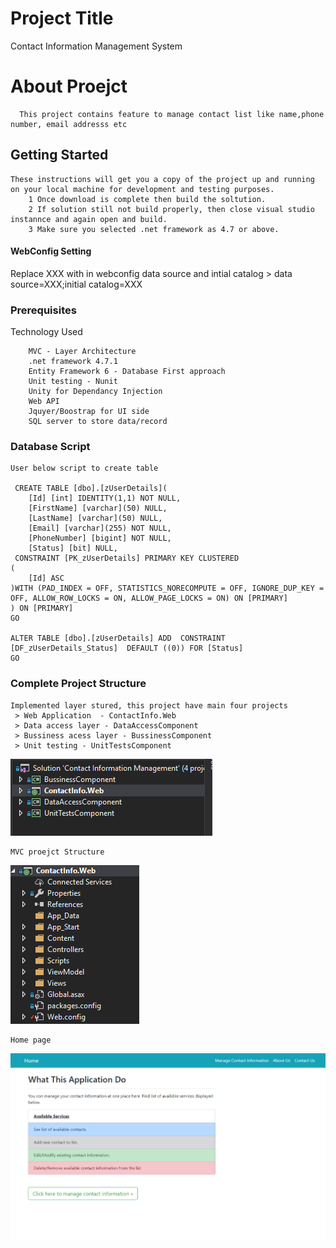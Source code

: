 # Project Title

Contact Information Management System

# About Proejct 
      This project contains feature to manage contact list like name,phone number, email addresss etc

## Getting Started

    These instructions will get you a copy of the project up and running on your local machine for development and testing purposes.
        1 Once download is complete then build the soltution.
        2 If solution still not build properly, then close visual studio instannce and again open and build.
        3 Make sure you selected .net framework as 4.7 or above.
    
#### WebConfig Setting

  Replace XXX with in webconfig data source and intial catalog > data source=XXX;initial catalog=XXX    

### Prerequisites

Technology Used
```
    MVC - Layer Architecture
    .net framework 4.7.1
    Entity Framework 6 - Database First approach
    Unit testing - Nunit
    Unity for Dependancy Injection
    Web API
    Jquyer/Boostrap for UI side
    SQL server to store data/record 
```
### Database Script
```
User below script to create table 

 CREATE TABLE [dbo].[zUserDetails](
	[Id] [int] IDENTITY(1,1) NOT NULL,
	[FirstName] [varchar](50) NULL,
	[LastName] [varchar](50) NULL,
	[Email] [varchar](255) NOT NULL,
	[PhoneNumber] [bigint] NOT NULL,
	[Status] [bit] NULL,
 CONSTRAINT [PK_zUserDetails] PRIMARY KEY CLUSTERED 
(
	[Id] ASC
)WITH (PAD_INDEX = OFF, STATISTICS_NORECOMPUTE = OFF, IGNORE_DUP_KEY = OFF, ALLOW_ROW_LOCKS = ON, ALLOW_PAGE_LOCKS = ON) ON [PRIMARY]
) ON [PRIMARY]
GO

ALTER TABLE [dbo].[zUserDetails] ADD  CONSTRAINT [DF_zUserDetails_Status]  DEFAULT ((0)) FOR [Status]
GO
```

### Complete Project Structure

    Implemented layer stured, this project have main four projects
     > Web Application  - ContactInfo.Web
     > Data access layer - DataAccessComponent
     > Bussiness acess layer - BussinessComponent
     > Unit testing - UnitTestsComponent
   ![Folder Structure](https://github.com/AjitSakhare/MVC_WebAPI_App/blob/WebAppContInfo/layedArchitecture.PNG)
   
    MVC proejct Structure
   ![MVC Folder Structure](https://github.com/AjitSakhare/MVC_WebAPI_App/blob/WebAppContInfo/MVC%20structure.PNG)
   
    Home page
   ![Home Page](https://github.com/AjitSakhare/MVC_WebAPI_App/blob/WebAppContInfo/Home%20page.PNG)
